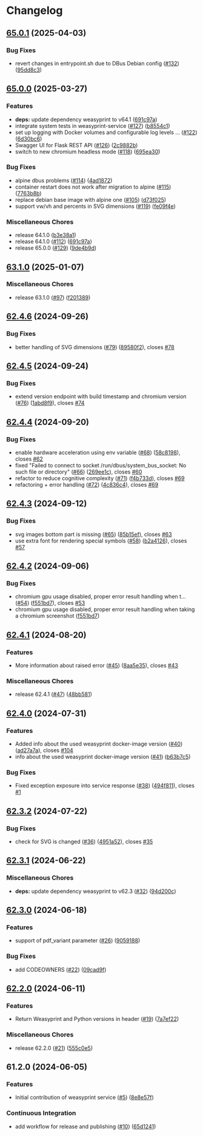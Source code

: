 # Changelog

## [65.0.1](https://github.com/SchweizerischeBundesbahnen/weasyprint-service/compare/v65.0.0...v65.0.1) (2025-04-03)


### Bug Fixes

* revert changes in entrypoint.sh due to DBus Debian config ([#132](https://github.com/SchweizerischeBundesbahnen/weasyprint-service/issues/132)) ([95dd8c3](https://github.com/SchweizerischeBundesbahnen/weasyprint-service/commit/95dd8c30f9107263c9f15da37104b1dc6942af24))

## [65.0.0](https://github.com/SchweizerischeBundesbahnen/weasyprint-service/compare/v63.1.0...v65.0.0) (2025-03-27)


### Features

* **deps:** update dependency weasyprint to v64.1 ([691c97a](https://github.com/SchweizerischeBundesbahnen/weasyprint-service/commit/691c97a06645da42de754cd336d6ddd3032b5b61))
* integrate system tests in weasyprint-service ([#127](https://github.com/SchweizerischeBundesbahnen/weasyprint-service/issues/127)) ([b8554c1](https://github.com/SchweizerischeBundesbahnen/weasyprint-service/commit/b8554c10442b7224655d68c09b282f41702df490))
* set up logging with Docker volumes and configurable log levels … ([#122](https://github.com/SchweizerischeBundesbahnen/weasyprint-service/issues/122)) ([6d30bc6](https://github.com/SchweizerischeBundesbahnen/weasyprint-service/commit/6d30bc6255bdd620249b1bd5ed31cb5772b078d9))
* Swagger UI for Flask REST API ([#126](https://github.com/SchweizerischeBundesbahnen/weasyprint-service/issues/126)) ([2c9882b](https://github.com/SchweizerischeBundesbahnen/weasyprint-service/commit/2c9882bb2257e09da14f3fad813a34d6f5c8ac29))
* switch to new chromium headless mode ([#118](https://github.com/SchweizerischeBundesbahnen/weasyprint-service/issues/118)) ([695ea30](https://github.com/SchweizerischeBundesbahnen/weasyprint-service/commit/695ea30ce1fed0a3717506624d7cf7527ffc60c7))


### Bug Fixes

* alpine dbus problems ([#114](https://github.com/SchweizerischeBundesbahnen/weasyprint-service/issues/114)) ([4ad1872](https://github.com/SchweizerischeBundesbahnen/weasyprint-service/commit/4ad18729ecc17082b8273bfb54c95553b8716830))
* container restart does not work after migration to alpine ([#115](https://github.com/SchweizerischeBundesbahnen/weasyprint-service/issues/115)) ([7763b8b](https://github.com/SchweizerischeBundesbahnen/weasyprint-service/commit/7763b8bb0cc0ea7fbabff31c9d91ca772b27f2e6))
* replace debian base image with alpine one ([#105](https://github.com/SchweizerischeBundesbahnen/weasyprint-service/issues/105)) ([d73f025](https://github.com/SchweizerischeBundesbahnen/weasyprint-service/commit/d73f025350a3b4ebf4775effebfd0168d17c0d37))
* support vw/vh and percents in SVG dimensions ([#119](https://github.com/SchweizerischeBundesbahnen/weasyprint-service/issues/119)) ([fe09f4e](https://github.com/SchweizerischeBundesbahnen/weasyprint-service/commit/fe09f4e3d5dcea7392c3b8197336d3daaa8d9821))


### Miscellaneous Chores

* release 64.1.0 ([b3e38a1](https://github.com/SchweizerischeBundesbahnen/weasyprint-service/commit/b3e38a1ad843969c45a5c0f465953f4e4f3b2330))
* release 64.1.0 ([#112](https://github.com/SchweizerischeBundesbahnen/weasyprint-service/issues/112)) ([691c97a](https://github.com/SchweizerischeBundesbahnen/weasyprint-service/commit/691c97a06645da42de754cd336d6ddd3032b5b61))
* release 65.0.0 ([#129](https://github.com/SchweizerischeBundesbahnen/weasyprint-service/issues/129)) ([9de4b9d](https://github.com/SchweizerischeBundesbahnen/weasyprint-service/commit/9de4b9dc49b5d4ba2ad216522e516107d0dda610))

## [63.1.0](https://github.com/SchweizerischeBundesbahnen/weasyprint-service/compare/v62.4.6...v63.1.0) (2025-01-07)


### Miscellaneous Chores

* release 63.1.0 ([#97](https://github.com/SchweizerischeBundesbahnen/weasyprint-service/issues/97)) ([f201389](https://github.com/SchweizerischeBundesbahnen/weasyprint-service/commit/f2013897cb2bc23625d169d2f78083304f5be19f))

## [62.4.6](https://github.com/SchweizerischeBundesbahnen/weasyprint-service/compare/v62.4.5...v62.4.6) (2024-09-26)


### Bug Fixes

* better handling of SVG dimensions ([#79](https://github.com/SchweizerischeBundesbahnen/weasyprint-service/issues/79)) ([89580f2](https://github.com/SchweizerischeBundesbahnen/weasyprint-service/commit/89580f27fe4c66c55aaf4f38b2ef77254e99fded)), closes [#78](https://github.com/SchweizerischeBundesbahnen/weasyprint-service/issues/78)

## [62.4.5](https://github.com/SchweizerischeBundesbahnen/weasyprint-service/compare/v62.4.4...v62.4.5) (2024-09-24)


### Bug Fixes

* extend version endpoint with build timestamp and chromium version ([#76](https://github.com/SchweizerischeBundesbahnen/weasyprint-service/issues/76)) ([1abd8f9](https://github.com/SchweizerischeBundesbahnen/weasyprint-service/commit/1abd8f9cd7d9ab3ec8611e7d59c36c5f8c647c71)), closes [#74](https://github.com/SchweizerischeBundesbahnen/weasyprint-service/issues/74)

## [62.4.4](https://github.com/SchweizerischeBundesbahnen/weasyprint-service/compare/v62.4.3...v62.4.4) (2024-09-20)


### Bug Fixes

* enable hardware acceleration using env variable ([#68](https://github.com/SchweizerischeBundesbahnen/weasyprint-service/issues/68)) ([58c8198](https://github.com/SchweizerischeBundesbahnen/weasyprint-service/commit/58c8198ba8bf2aea87a4db449789d79302d9f34a)), closes [#62](https://github.com/SchweizerischeBundesbahnen/weasyprint-service/issues/62)
* fixed "Failed to connect to socket /run/dbus/system_bus_socket: No such file or directory" ([#66](https://github.com/SchweizerischeBundesbahnen/weasyprint-service/issues/66)) ([269ee1c](https://github.com/SchweizerischeBundesbahnen/weasyprint-service/commit/269ee1c493426668e2413ccbc603c8d3a02b9144)), closes [#60](https://github.com/SchweizerischeBundesbahnen/weasyprint-service/issues/60)
* refactor to reduce cognitive complexity ([#71](https://github.com/SchweizerischeBundesbahnen/weasyprint-service/issues/71)) ([f4b733d](https://github.com/SchweizerischeBundesbahnen/weasyprint-service/commit/f4b733de50e87f92a0a4bcb65de0b468b33196ec)), closes [#69](https://github.com/SchweizerischeBundesbahnen/weasyprint-service/issues/69)
* refactoring + error handling ([#72](https://github.com/SchweizerischeBundesbahnen/weasyprint-service/issues/72)) ([4c836c4](https://github.com/SchweizerischeBundesbahnen/weasyprint-service/commit/4c836c48f9f79f7c25cc90238f7267f184399cad)), closes [#69](https://github.com/SchweizerischeBundesbahnen/weasyprint-service/issues/69)

## [62.4.3](https://github.com/SchweizerischeBundesbahnen/weasyprint-service/compare/v62.4.2...v62.4.3) (2024-09-12)


### Bug Fixes

* svg images bottom part is missing ([#65](https://github.com/SchweizerischeBundesbahnen/weasyprint-service/issues/65)) ([85b15ef](https://github.com/SchweizerischeBundesbahnen/weasyprint-service/commit/85b15ef3f6af200f2a1bc10bda11acbd0cff88fc)), closes [#63](https://github.com/SchweizerischeBundesbahnen/weasyprint-service/issues/63)
* use extra font for rendering special symbols ([#58](https://github.com/SchweizerischeBundesbahnen/weasyprint-service/issues/58)) ([b2a4126](https://github.com/SchweizerischeBundesbahnen/weasyprint-service/commit/b2a41261dbe1c04fd1d30b112eaa22f68d5d32cc)), closes [#57](https://github.com/SchweizerischeBundesbahnen/weasyprint-service/issues/57)

## [62.4.2](https://github.com/SchweizerischeBundesbahnen/weasyprint-service/compare/v62.4.1...v62.4.2) (2024-09-06)


### Bug Fixes

* chromium gpu usage disabled, proper error result handling when t… ([#54](https://github.com/SchweizerischeBundesbahnen/weasyprint-service/issues/54)) ([f551bd7](https://github.com/SchweizerischeBundesbahnen/weasyprint-service/commit/f551bd739fe427826e70316cbfe5ad101777cd82)), closes [#53](https://github.com/SchweizerischeBundesbahnen/weasyprint-service/issues/53)
* chromium gpu usage disabled, proper error result handling when taking a chromium screenshot ([f551bd7](https://github.com/SchweizerischeBundesbahnen/weasyprint-service/commit/f551bd739fe427826e70316cbfe5ad101777cd82))

## [62.4.1](https://github.com/SchweizerischeBundesbahnen/weasyprint-service/compare/v62.4.0...v62.4.1) (2024-08-20)


### Features

* More information about raised error ([#45](https://github.com/SchweizerischeBundesbahnen/weasyprint-service/issues/45)) ([8aa5e35](https://github.com/SchweizerischeBundesbahnen/weasyprint-service/commit/8aa5e35bfed95a91c0f4f2353283e70d49e9bd53)), closes [#43](https://github.com/SchweizerischeBundesbahnen/weasyprint-service/issues/43)


### Miscellaneous Chores

* release 62.4.1 ([#47](https://github.com/SchweizerischeBundesbahnen/weasyprint-service/issues/47)) ([48bb581](https://github.com/SchweizerischeBundesbahnen/weasyprint-service/commit/48bb5814bee5c1149d5adb4245013eb7ae919423))

## [62.4.0](https://github.com/SchweizerischeBundesbahnen/weasyprint-service/compare/v62.3.2...v62.4.0) (2024-07-31)


### Features

* Added info about the used weasyprint docker-image version ([#40](https://github.com/SchweizerischeBundesbahnen/weasyprint-service/issues/40)) ([ad27a7a](https://github.com/SchweizerischeBundesbahnen/weasyprint-service/commit/ad27a7a17b8c995ba6de824c831a91938830d7ab)), closes [#104](https://github.com/SchweizerischeBundesbahnen/weasyprint-service/issues/104)
* info about the used weasyprint docker-image version ([#41](https://github.com/SchweizerischeBundesbahnen/weasyprint-service/issues/41)) ([b63b7c5](https://github.com/SchweizerischeBundesbahnen/weasyprint-service/commit/b63b7c54b40e9960e8363f351fbd59b344eced20))


### Bug Fixes

* Fixed exception exposure into service response ([#38](https://github.com/SchweizerischeBundesbahnen/weasyprint-service/issues/38)) ([494f811](https://github.com/SchweizerischeBundesbahnen/weasyprint-service/commit/494f8110b5795809cf58befe55e0a998c98268e0)), closes [#1](https://github.com/SchweizerischeBundesbahnen/weasyprint-service/issues/1)

## [62.3.2](https://github.com/SchweizerischeBundesbahnen/weasyprint-service/compare/v62.3.1...v62.3.2) (2024-07-22)


### Bug Fixes

* check for SVG is changed ([#36](https://github.com/SchweizerischeBundesbahnen/weasyprint-service/issues/36)) ([4951a52](https://github.com/SchweizerischeBundesbahnen/weasyprint-service/commit/4951a52c8ba09c9bf6e2f9859010f653f2e16186)), closes [#35](https://github.com/SchweizerischeBundesbahnen/weasyprint-service/issues/35)

## [62.3.1](https://github.com/SchweizerischeBundesbahnen/weasyprint-service/compare/v62.3.0...v62.3.1) (2024-06-22)


### Miscellaneous Chores

* **deps:** update dependency weasyprint to v62.3 ([#32](https://github.com/SchweizerischeBundesbahnen/weasyprint-service/issues/32)) ([94d200c](https://github.com/SchweizerischeBundesbahnen/weasyprint-service/commit/94d200c1d75b480af48148e89de8d0a37943bc16))

## [62.3.0](https://github.com/SchweizerischeBundesbahnen/weasyprint-service/compare/v62.2.0...v62.3.0) (2024-06-18)


### Features

* support of pdf_variant parameter ([#26](https://github.com/SchweizerischeBundesbahnen/weasyprint-service/issues/26)) ([9059188](https://github.com/SchweizerischeBundesbahnen/weasyprint-service/commit/9059188060746c704837c51f775222a7b3a5258e))


### Bug Fixes

* add CODEOWNERS ([#22](https://github.com/SchweizerischeBundesbahnen/weasyprint-service/issues/22)) ([09cad9f](https://github.com/SchweizerischeBundesbahnen/weasyprint-service/commit/09cad9f7abe0c5e81340dc30ccf9d0ce346d8f4a))

## [62.2.0](https://github.com/SchweizerischeBundesbahnen/weasyprint-service/compare/v61.2.0...v62.2.0) (2024-06-11)


### Features

* Return Weasyprint and Python versions in header ([#19](https://github.com/SchweizerischeBundesbahnen/weasyprint-service/issues/19)) ([7a7ef22](https://github.com/SchweizerischeBundesbahnen/weasyprint-service/commit/7a7ef22f850125efea41ec5d3d5e0f44126df16c))


### Miscellaneous Chores

* release 62.2.0 ([#21](https://github.com/SchweizerischeBundesbahnen/weasyprint-service/issues/21)) ([555c0e5](https://github.com/SchweizerischeBundesbahnen/weasyprint-service/commit/555c0e522629ffd01292db4f7d73b8209d93a963))

## 61.2.0 (2024-06-05)


### Features

* Initial contribution of weasyprint service ([#5](https://github.com/SchweizerischeBundesbahnen/weasyprint-service/issues/5)) ([8e8e57f](https://github.com/SchweizerischeBundesbahnen/weasyprint-service/commit/8e8e57fca99f0245bd50783bc57b9e5b0b3b04f1))


### Continuous Integration

* add workflow for release and publishing ([#10](https://github.com/SchweizerischeBundesbahnen/weasyprint-service/issues/10)) ([65d1241](https://github.com/SchweizerischeBundesbahnen/weasyprint-service/commit/65d1241cbd4788cbf5db26337eaab71168896dc6))

